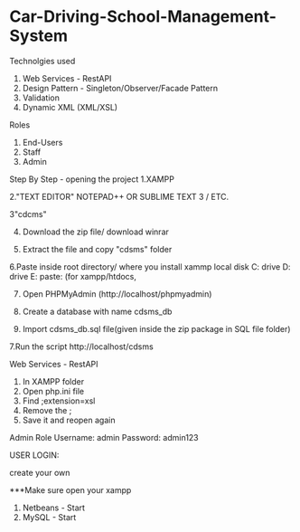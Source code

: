 # Car-Driving-School-Management-System

Technolgies used
1. Web Services - RestAPI
2. Design Pattern - Singleton/Observer/Facade Pattern
3. Validation
4. Dynamic XML (XML/XSL)

Roles
1. End-Users
2. Staff
3. Admin

Step By Step - opening the project
1.XAMPP

2."TEXT EDITOR" NOTEPAD++ OR SUBLIME TEXT 3 / ETC.

3"cdcms"

4. Download the zip file/ download winrar

5. Extract the file and copy "cdsms" folder

6.Paste inside root directory/ where you install xammp local disk C: drive D: drive E: paste: (for xampp/htdocs, 

7. Open PHPMyAdmin (http://localhost/phpmyadmin)

8. Create a database with name cdsms_db

6. Import cdsms_db.sql file(given inside the zip package in SQL file folder)

7.Run the script http://localhost/cdsms

Web Services - RestAPI
1. In XAMPP folder
2. Open php.ini file
3. Find ;extension=xsl
4. Remove the ;
5. Save it and reopen again

Admin Role
Username: admin
Password: admin123

USER LOGIN:

create your own


***Make sure open your xampp
1. Netbeans - Start
2. MySQL - Start
